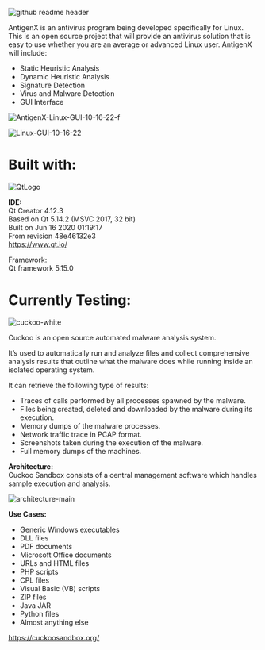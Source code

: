 ![github readme header](https://user-images.githubusercontent.com/22214754/196036158-aa65b8c9-9d60-405d-91e4-19f0054eaca1.png)    
    
AntigenX is an antivirus program being developed specifically for Linux. This is an open source project that will provide an antivirus solution that is easy to use whether you are an average or advanced Linux user. AntigenX will include:  

* Static Heuristic Analysis  
* Dynamic Heuristic Analysis     
* Signature Detection 
* Virus and Malware Detection 
* GUI Interface   
 
![AntigenX-Linux-GUI-10-16-22-f](https://user-images.githubusercontent.com/22214754/196058689-0c14bbda-e687-42b7-a04b-8210b73bf878.gif)    
  
![Linux-GUI-10-16-22](https://user-images.githubusercontent.com/22214754/196058044-dedb6af0-7cef-48f6-ab94-0b0aba6378fe.gif)  

# Built with:  

![QtLogo](https://user-images.githubusercontent.com/22214754/179895211-d52559ab-35df-4fcc-bf69-7377739330d4.png)  

**IDE:**  
Qt Creator 4.12.3  
Based on Qt 5.14.2 (MSVC 2017, 32 bit)  
Built on Jun 16 2020 01:19:17  
From revision 48e46132e3  
https://www.qt.io/ 

Framework:  
Qt framework 5.15.0  

# Currently Testing:    

![cuckoo-white](https://user-images.githubusercontent.com/22214754/196032540-ca66db74-1968-4d38-84c0-287cb86b1174.png)  

Cuckoo is an open source automated malware analysis system.  

It’s used to automatically run and analyze files and collect comprehensive analysis results that outline what the malware does while running inside an isolated operating system.  

It can retrieve the following type of results:  

* Traces of calls performed by all processes spawned by the malware.  
* Files being created, deleted and downloaded by the malware during its execution.  
* Memory dumps of the malware processes.  
* Network traffic trace in PCAP format.  
* Screenshots taken during the execution of the malware.  
* Full memory dumps of the machines.  

**Architecture:**  
Cuckoo Sandbox consists of a central management software which handles sample execution and analysis.   

![architecture-main](https://user-images.githubusercontent.com/22214754/196033933-012a7d9d-59c5-4209-852d-1d0e106db029.png)  

**Use Cases:**   

* Generic Windows executables
* DLL files
* PDF documents
* Microsoft Office documents
* URLs and HTML files
* PHP scripts
* CPL files
* Visual Basic (VB) scripts
* ZIP files
* Java JAR
* Python files
* Almost anything else  
  
https://cuckoosandbox.org/  
